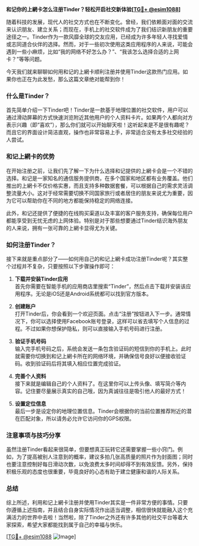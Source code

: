 **和记你的上網卡怎么注册Tinder？轻松开启社交新体验[[TG💪+ @esim1088](https://t.me/s/esim1088)]**

随着科技的发展，现代人的社交方式也在不断变化。曾经，我们依赖面对面的交流来认识朋友、建立关系；而现在，手机上的社交软件成为了我们结识新朋友的重要途径之一。Tinder作为一款风靡全球的交友应用，已经成为许多年轻人寻找爱情或志同道合伙伴的选择。然而，对于一些初次使用这类应用程序的人来说，可能会遇到一些小麻烦，比如“我的网络不好怎么办？”、“我该怎么选择合适的上网卡？”等等问题。

今天我们就来聊聊如何用和记的上網卡顺利注册并使用Tinder这款热门应用。如果你也正在为此发愁，那么这篇文章绝对能帮到你！

### 什么是Tinder？

首先简单介绍一下Tinder吧！Tinder是一款基于地理位置的社交软件，用户可以通过滑动屏幕的方式快速浏览附近其他用户的个人资料卡片。如果两个人都向对方表示兴趣（即“喜欢”），那么你们就可以开始聊天啦！这听起来是不是很有趣呢？而且它的界面设计简洁直观，操作也非常容易上手，非常适合没有太多社交经验的人尝试。

### 和记上網卡的优势

在开始注册之前，让我们先了解一下为什么选择和记提供的上網卡会是一个不错的选择。和记是一家知名的通信服务提供商，在多个国家和地区都有业务覆盖。他们推出的上網卡不仅价格实惠，而且支持多种数据套餐，可以根据自己的需求灵活调整流量大小。这对于经常需要切换不同国家旅行或者居住的朋友来说尤为重要，因为它可以帮助你在不同的地方都能保持稳定的网络连接。

此外，和记还提供了便捷的在线购买渠道以及丰富的客户服务支持，确保每位用户都能享受到无忧无虑的上网体验。特别是对于那些想要通过Tinder结识海外朋友的人来说，拥有一张可靠的上網卡显得尤为关键。

### 如何注册Tinder？

接下来就是重点部分了——如何用自己的和记上網卡成功注册Tinder呢？其实整个过程并不复杂，只要按照以下步骤操作即可：

1. **下载并安装Tinder应用**  
   首先你需要在智能手机的应用商店里搜索“Tinder”，然后点击下载并安装该应用程序。无论是iOS还是Android系统都可以找到官方版本。

2. **创建账户**  
   打开Tinder后，你会看到一个欢迎页面。点击“注册”按钮进入下一步。通常情况下，你可以选择使用Facebook账号登录，这样可以省去填写个人信息的过程。不过如果你想保护隐私，则可以直接输入手机号码进行注册。

3. **验证手机号码**  
   输入完手机号码之后，系统会发送一条包含验证码的短信到你的手机上。此时就需要你切换到和记上網卡所在的网络环境，并确保信号良好以便接收验证码。收到验证码后将其填入相应位置完成验证。

4. **完善个人资料**  
   接下来就是编辑自己的个人资料了。在这里你可以上传头像、填写简介等内容。记住要尽量展示真实的自己哦，因为真诚往往是吸引他人的最好方式！

5. **设置定位信息**  
   最后一步是设定你的地理位置信息。Tinder会根据你的当前位置推荐附近的潜在匹配对象，所以请务必允许它访问你的GPS权限。

### 注意事项与技巧分享

虽然注册Tinder看起来很简单，但要想真正玩转它还需要掌握一些小窍门。例如，为了提高被别人注意到的概率，建议多拍几张高质量的照片作为封面图；同时也要注意控制好每日滑动次数，以免浪费太多时间却得不到有效反馈。另外，保持积极乐观的态度也很重要，毕竟良好的心态有助于建立健康和谐的人际关系。

### 总结

综上所述，利用和记上網卡注册并使用Tinder其实是一件非常方便的事情。只要你遵循上述指南，并且结合自身实际情况作出适当调整，相信很快就能融入这个充满活力的世界中去啦！当然啦，除了Tinder之外还有许多其他的社交平台等着大家探索，希望大家都能找到属于自己的幸福与快乐。

[[TG💪+ @esim1088](https://t.me/s/esim1088) ![Image](https://i.postimg.cc/4NQfJmqS/Snipaste-2025-05-13-00-14-12.png)]